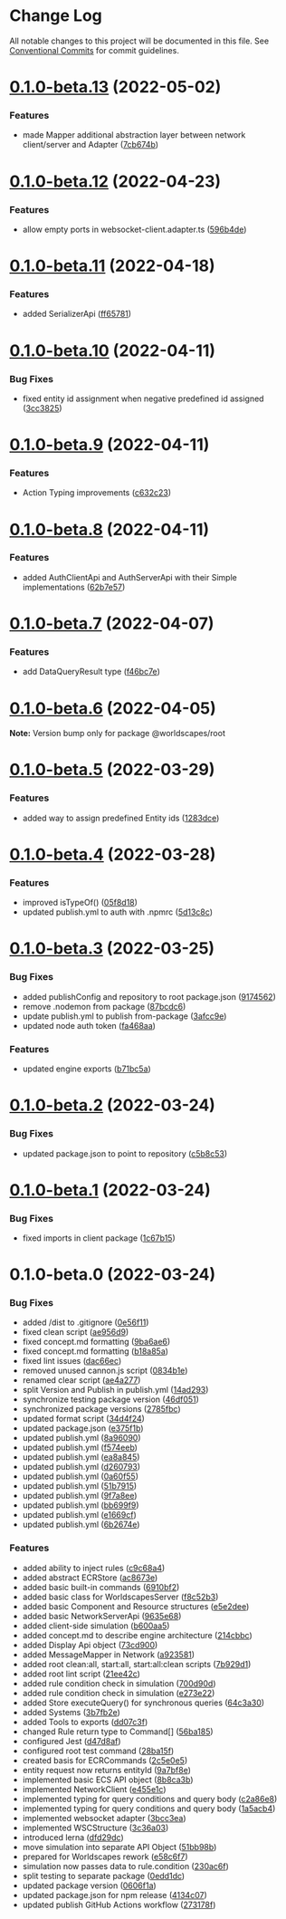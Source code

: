 # Change Log

All notable changes to this project will be documented in this file.
See [Conventional Commits](https://conventionalcommits.org) for commit guidelines.

# [0.1.0-beta.13](https://github.com/worldscapes/engine/compare/v0.1.0-beta.12...v0.1.0-beta.13) (2022-05-02)


### Features

* made Mapper additional abstraction layer between network client/server and Adapter ([7cb674b](https://github.com/worldscapes/engine/commit/7cb674b6aeccd7713e7a84f28718fd94141fbe05))





# [0.1.0-beta.12](https://github.com/worldscapes/engine/compare/v0.1.0-beta.11...v0.1.0-beta.12) (2022-04-23)


### Features

* allow empty ports in websocket-client.adapter.ts ([596b4de](https://github.com/worldscapes/engine/commit/596b4dec09a00e4f040cd0fbe81f817b53cab000))





# [0.1.0-beta.11](https://github.com/worldscapes/engine/compare/v0.1.0-beta.10...v0.1.0-beta.11) (2022-04-18)


### Features

* added SerializerApi ([ff65781](https://github.com/worldscapes/engine/commit/ff65781e037141c0945681a1e12dc63d4c2d39d1))





# [0.1.0-beta.10](https://github.com/worldscapes/engine/compare/v0.1.0-beta.9...v0.1.0-beta.10) (2022-04-11)


### Bug Fixes

* fixed entity id assignment when negative predefined id assigned ([3cc3825](https://github.com/worldscapes/engine/commit/3cc3825e53b23b21364dd2dc9075b6ea50302225))





# [0.1.0-beta.9](https://github.com/worldscapes/engine/compare/v0.1.0-beta.8...v0.1.0-beta.9) (2022-04-11)


### Features

* Action Typing improvements ([c632c23](https://github.com/worldscapes/engine/commit/c632c2304192cc0772f0b902dc370341617488d4))





# [0.1.0-beta.8](https://github.com/worldscapes/engine/compare/v0.1.0-beta.7...v0.1.0-beta.8) (2022-04-11)


### Features

* added AuthClientApi and AuthServerApi with their Simple implementations ([62b7e57](https://github.com/worldscapes/engine/commit/62b7e57f5dbd2c655874aba0422f2c91bea450f8))





# [0.1.0-beta.7](https://github.com/worldscapes/engine/compare/v0.1.0-beta.6...v0.1.0-beta.7) (2022-04-07)


### Features

* add DataQueryResult type ([f46bc7e](https://github.com/worldscapes/engine/commit/f46bc7e80174029b3442810d8936631b1ac3aa47))





# [0.1.0-beta.6](https://github.com/worldscapes/engine/compare/v0.1.0-beta.5...v0.1.0-beta.6) (2022-04-05)

**Note:** Version bump only for package @worldscapes/root





# [0.1.0-beta.5](https://github.com/worldscapes/engine/compare/v0.1.0-beta.4...v0.1.0-beta.5) (2022-03-29)


### Features

* added way to assign predefined Entity ids ([1283dce](https://github.com/worldscapes/engine/commit/1283dceaebca44796206f25c70cd278abe3c2276))





# [0.1.0-beta.4](https://github.com/worldscapes/engine/compare/v0.1.0-beta.3...v0.1.0-beta.4) (2022-03-28)


### Features

* improved isTypeOf() ([05f8d18](https://github.com/worldscapes/engine/commit/05f8d182891bbd576913dee093b50d0a15408953))
* updated publish.yml to auth with .npmrc ([5d13c8c](https://github.com/worldscapes/engine/commit/5d13c8c6da266240459a15fb1bee748ac301c933))





# [0.1.0-beta.3](https://github.com/worldscapes/engine/compare/v0.1.0-beta.2...v0.1.0-beta.3) (2022-03-25)


### Bug Fixes

* added publishConfig and repository to root package.json ([9174562](https://github.com/worldscapes/engine/commit/91745629ca83bd24043bff4009e2403da0c1bdd8))
* remove .nodemon from package ([87bcdc6](https://github.com/worldscapes/engine/commit/87bcdc6a0393f679329eb0688ef2f97c97d138b7))
* update publish.yml to publish from-package ([3afcc9e](https://github.com/worldscapes/engine/commit/3afcc9efa84668d4868b161c8d6aee21f9399581))
* updated node auth token ([fa468aa](https://github.com/worldscapes/engine/commit/fa468aa97f80eeb560b548ac25a4d8a533ac2746))


### Features

* updated engine exports ([b71bc5a](https://github.com/worldscapes/engine/commit/b71bc5a96f65f9117d8f521c7ef32fe8f8449787))





# [0.1.0-beta.2](https://github.com/worldscapes/engine/compare/v0.1.0-beta.1...v0.1.0-beta.2) (2022-03-24)


### Bug Fixes

* updated package.json to point to repository ([c5b8c53](https://github.com/worldscapes/engine/commit/c5b8c53bdb940e2a359140bc4ccbbc3f38dfb7c6))





# [0.1.0-beta.1](https://github.com/worldscapes/engine/compare/v0.1.0-beta.0...v0.1.0-beta.1) (2022-03-24)


### Bug Fixes

* fixed imports in client package ([1c67b15](https://github.com/worldscapes/engine/commit/1c67b152c6c33adf964e4f353651fe081acc19ba))





# 0.1.0-beta.0 (2022-03-24)


### Bug Fixes

* added /dist to .gitignore ([0e56f11](https://github.com/worldscapes/engine/commit/0e56f1146ae2fdf13b79c09dba7f57ce466dcaed))
* fixed clean script ([ae956d9](https://github.com/worldscapes/engine/commit/ae956d998041ca953cbbbc3373b2d0604196c2b4))
* fixed concept.md formatting ([9ba6ae6](https://github.com/worldscapes/engine/commit/9ba6ae6b2058dca15db3838ccc48f7ef27e7e418))
* fixed concept.md formatting ([b18a85a](https://github.com/worldscapes/engine/commit/b18a85a63c8b9e6ecc2270532d3e1a749091eb47))
* fixed lint issues ([dac66ec](https://github.com/worldscapes/engine/commit/dac66ec21b2038bf5df64b446b87e7f23ae595c1))
* removed unused cannon.js script ([0834b1e](https://github.com/worldscapes/engine/commit/0834b1e776461407a4f9af8bf3b75769f6a1e22f))
* renamed clear script ([ae4a277](https://github.com/worldscapes/engine/commit/ae4a277272c716447a9f5d402611bdcae1435abf))
* split Version and Publish in publish.yml ([14ad293](https://github.com/worldscapes/engine/commit/14ad293cf78c30ed4ba5c20207a00c7f81158713))
* synchronize testing package version ([46df051](https://github.com/worldscapes/engine/commit/46df0516039a7ceb1bcbe1bd63fe4e98e6fd3946))
* synchronized package versions ([2785fbc](https://github.com/worldscapes/engine/commit/2785fbc524355b61ab211ffd75a9f908f1d47bbb))
* updated format script ([34d4f24](https://github.com/worldscapes/engine/commit/34d4f2400130b4fb693cf4c5e1e4bd126c03d335))
* updated package.json ([e375f1b](https://github.com/worldscapes/engine/commit/e375f1bb6240c5eb07cdd575ec148518b726d3fc))
* updated publish.yml ([8a96090](https://github.com/worldscapes/engine/commit/8a9609080e62452d869ba1c9a003d08b92a4008c))
* updated publish.yml ([f574eeb](https://github.com/worldscapes/engine/commit/f574eeba73b271e59a84edc9c0828655a4d491d2))
* updated publish.yml ([ea8a845](https://github.com/worldscapes/engine/commit/ea8a8457d4d4068eac44e687bac9be2f061f7caf))
* updated publish.yml ([d260793](https://github.com/worldscapes/engine/commit/d2607934b172bff30a931c68720294b2a1ff4777))
* updated publish.yml ([0a60f55](https://github.com/worldscapes/engine/commit/0a60f55d35a5acf11108eeddf367d495e76d9980))
* updated publish.yml ([51b7915](https://github.com/worldscapes/engine/commit/51b7915f72de50e250720fa4d97b51736bf1d3e4))
* updated publish.yml ([9f7a8ee](https://github.com/worldscapes/engine/commit/9f7a8eee1abf9ba809f0927f89565ba91caeb404))
* updated publish.yml ([bb699f9](https://github.com/worldscapes/engine/commit/bb699f9a2ec0f660e352c98d1a019f973b58c5b4))
* updated publish.yml ([e1669cf](https://github.com/worldscapes/engine/commit/e1669cf2fe91e931544cf434017e5d39444d9915))
* updated publish.yml ([6b2674e](https://github.com/worldscapes/engine/commit/6b2674eb8abdabf4010a1bb7c68ec80cf65ddced))


### Features

* added ability to inject rules ([c9c68a4](https://github.com/worldscapes/engine/commit/c9c68a4cc5b237596ad977cc4c18a42ad30d3052))
* added abstract ECRStore ([ac8673e](https://github.com/worldscapes/engine/commit/ac8673ec9717b88cbeacd028756237360437a387))
* added basic built-in commands ([6910bf2](https://github.com/worldscapes/engine/commit/6910bf286992fbad661a85d293a6436ea8126d25))
* added basic class for WorldscapesServer ([f8c52b3](https://github.com/worldscapes/engine/commit/f8c52b37a530998daaa15e8d9b74cd71ab6510d0))
* added basic Component and Resource structures ([e5e2dee](https://github.com/worldscapes/engine/commit/e5e2dee8d9738550724515742f410bfd35814832))
* added basic NetworkServerApi ([9635e68](https://github.com/worldscapes/engine/commit/9635e6895bdcc831207e1514097b7b3c156679bc))
* added client-side simulation ([b600aa5](https://github.com/worldscapes/engine/commit/b600aa5e8d265f2f923475a2ae5f97cdba7cb681))
* added concept.md to describe engine architecture ([214cbbc](https://github.com/worldscapes/engine/commit/214cbbcf24886598640a2c8ed5ca1021443e504a))
* added Display Api object ([73cd900](https://github.com/worldscapes/engine/commit/73cd900c619f3917122103378f4aa1bf98951ab1))
* added MessageMapper in Network ([a923581](https://github.com/worldscapes/engine/commit/a923581154b65a33831e003d1e96cf574ea52981))
* added root clean:all, start:all, start:all:clean scripts ([7b929d1](https://github.com/worldscapes/engine/commit/7b929d1508ddacae204f796b9d190d732be5727b))
* added root lint script ([21ee42c](https://github.com/worldscapes/engine/commit/21ee42c5e8d234678334237f1a6842abde0e28b3))
* added rule condition check in simulation ([700d90d](https://github.com/worldscapes/engine/commit/700d90d282e0babd67a601f6754a7bcb339d04ed))
* added rule condition check in simulation ([e273e22](https://github.com/worldscapes/engine/commit/e273e220889fac7cb3ff2b11f1fbefe93d819a65))
* added Store executeQuery() for synchronous queries ([64c3a30](https://github.com/worldscapes/engine/commit/64c3a30caa689c1a18e9ecbd85dbfea535ad33cd))
* added Systems ([3b7fb2e](https://github.com/worldscapes/engine/commit/3b7fb2e9629b85e9467ffd6254262c2ac150fcfd))
* added Tools to exports ([dd07c3f](https://github.com/worldscapes/engine/commit/dd07c3f3e41bc7d204e43441a725c76acc23a475))
* changed Rule return type to Command[] ([56ba185](https://github.com/worldscapes/engine/commit/56ba185b8af6006743323debe73533f345277a1e))
* configured Jest ([d47d8af](https://github.com/worldscapes/engine/commit/d47d8af3ed1e9ef64e42aa095d3d647213449b14))
* configured root test command ([28ba15f](https://github.com/worldscapes/engine/commit/28ba15fa6015be62f07a8f2d67d81f62e6bb372f))
* created basis for ECRCommands ([2c5e0e5](https://github.com/worldscapes/engine/commit/2c5e0e58c3df94a8b836b3a9e2156c0ec1b967f6))
* entity request now returns entityId ([9a7bf8e](https://github.com/worldscapes/engine/commit/9a7bf8e450d409697000595125980b1e3a70ab36))
* implemented basic ECS API object ([8b8ca3b](https://github.com/worldscapes/engine/commit/8b8ca3b31a6ac709d5ad98528ed4ee2bee9327d0))
* implemented NetworkClient ([e455e1c](https://github.com/worldscapes/engine/commit/e455e1c3f6df020c88b2e7ccdd2672bac8837603))
* implemented typing for query conditions and query body ([c2a86e8](https://github.com/worldscapes/engine/commit/c2a86e8b48e503f30bc60154d07076febc6ef9bf))
* implemented typing for query conditions and query body ([1a5acb4](https://github.com/worldscapes/engine/commit/1a5acb4fd1efc4df4e0fa35520b2833b871359a1))
* implemented websocket adapter ([3bcc3ea](https://github.com/worldscapes/engine/commit/3bcc3ea58eeb38ef50a50ba421fdeeb8f6ee62c4))
* implemented WSCStructure ([3c36a03](https://github.com/worldscapes/engine/commit/3c36a037c2b3588d38c700027b4d314ecf64b224))
* introduced lerna ([dfd29dc](https://github.com/worldscapes/engine/commit/dfd29dcbe992e6c5cf77e71f98c744460d54eafa))
* move simulation into separate API Object ([51bb98b](https://github.com/worldscapes/engine/commit/51bb98b31d7dd7fba7d9a54867bc3e9dd3a777c1))
* prepared for Worldscapes rework ([e58c6f7](https://github.com/worldscapes/engine/commit/e58c6f7f949cd450a5f36d287dde50be11a110f1))
* simulation now passes data to rule.condition ([230ac6f](https://github.com/worldscapes/engine/commit/230ac6f77d4262b361d506c4cc61002b162c36e5))
* split testing to separate package ([0edd1dc](https://github.com/worldscapes/engine/commit/0edd1dc0af8b39e83d1bcca6ababa0359be173ba))
* updated package version ([0606f1a](https://github.com/worldscapes/engine/commit/0606f1a04635e1e9c806228ecbaf5986c7d8f213))
* updated package.json for npm release ([4134c07](https://github.com/worldscapes/engine/commit/4134c07b5d26b184d77d6dc0e66e810ce9d56675))
* updated publish GitHub Actions workflow ([273178f](https://github.com/worldscapes/engine/commit/273178fb04c3c67e10484e9cb35a8d50fdaea173))
